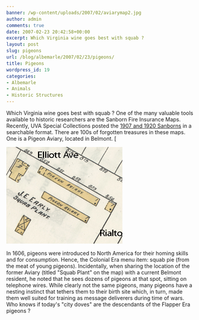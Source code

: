 ```yaml
---
banner: /wp-content/uploads/2007/02/aviarymap2.jpg
author: admin
comments: true
date: 2007-02-23 20:42:58+00:00
excerpt: Which Virginia wine goes best with squab ?
layout: post
slug: pigeons
url: /blog/albemarle/2007/02/23/pigeons/
title: Pigeons
wordpress_id: 19
categories:
- Albemarle
- Animals
- Historic Structures
---
```


Which Virginia wine goes best with squab ? One of the many valuable tools available to historic researchers are the Sanborn Fire Insurance Maps. Recently, UVA Special Collections posted the [1907 and 1920 Sanborns](http://fisher.lib.virginia.edu/collections/maps/sanborn/index.html) in a searchable format. There are 100s of forgotten treasures in these maps. One is a Pigeon Aviary, located in Belmont. [

![Site of the Elliott Ave Pigeon Aviary (1920)](/wp-content/uploads/2007/02/aviarymap2.jpg)

In 1606, pigeons were introduced to North America for their homing skills and for consumption. Hence, the Colonial Era menu item: squab pie (from the meat of young pigeons). Incidentally, when sharing the location of the former Aviary (titled "Squab Plant" on the map) with a current Belmont resident, he noted that he sees dozens of pigeons at that spot, sitting on telephone wires. While clearly not the same pigeons, many pigeons have a nesting instinct that tethers them to their birth site which, in turn, made them well suited for training as message deliverers during time of wars. Who knows if today's "city doves" are the descendants of the Flapper Era pigeons ?

